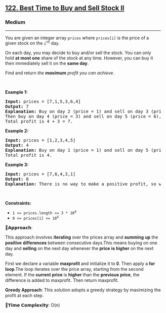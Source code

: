 <h2><a href="https://leetcode.com/problems/best-time-to-buy-and-sell-stock-ii">122. Best Time to Buy and Sell Stock II</a></h2><h3>Medium</h3><hr><p>You are given an integer array <code>prices</code> where <code>prices[i]</code> is the price of a given stock on the <code>i<sup>th</sup></code> day.</p>

<p>On each day, you may decide to buy and/or sell the stock. You can only hold <strong>at most one</strong> share of the stock at any time. However, you can buy it then immediately sell it on the <strong>same day</strong>.</p>

<p>Find and return <em>the <strong>maximum</strong> profit you can achieve</em>.</p>

<p>&nbsp;</p>
<p><strong class="example">Example 1:</strong></p>

<pre>
<strong>Input:</strong> prices = [7,1,5,3,6,4]
<strong>Output:</strong> 7
<strong>Explanation:</strong> Buy on day 2 (price = 1) and sell on day 3 (price = 5), profit = 5-1 = 4.
Then buy on day 4 (price = 3) and sell on day 5 (price = 6), profit = 6-3 = 3.
Total profit is 4 + 3 = 7.
</pre>

<p><strong class="example">Example 2:</strong></p>

<pre>
<strong>Input:</strong> prices = [1,2,3,4,5]
<strong>Output:</strong> 4
<strong>Explanation:</strong> Buy on day 1 (price = 1) and sell on day 5 (price = 5), profit = 5-1 = 4.
Total profit is 4.
</pre>

<p><strong class="example">Example 3:</strong></p>

<pre>
<strong>Input:</strong> prices = [7,6,4,3,1]
<strong>Output:</strong> 0
<strong>Explanation:</strong> There is no way to make a positive profit, so we never buy the stock to achieve the maximum profit of 0.
</pre>

<p>&nbsp;</p>
<p><strong>Constraints:</strong></p>

<ul>
	<li><code>1 &lt;= prices.length &lt;= 3 * 10<sup>4</sup></code></li>
	<li><code>0 &lt;= prices[i] &lt;= 10<sup>4</sup></code></li>
</ul>

🧠𝗔𝗽𝗽𝗿𝗼𝗮𝗰𝗵:

This approach involves 𝐢𝐭𝐞𝐫𝐚𝐭𝐢𝐧𝐠 over the prices array and 𝐬𝐮𝐦𝐦𝐢𝐧𝐠 𝐮𝐩 the 𝐩𝐨𝐬𝐢𝐭𝐢𝐯𝐞 𝐝𝐢𝐟𝐟𝐞𝐫𝐞𝐧𝐜𝐞𝐬 between consecutive days.This means buying on one day and 𝐬𝐞𝐥𝐥𝐢𝐧𝐠 on the next day whenever the 𝐩𝐫𝐢𝐜𝐞 𝐢𝐬 𝐡𝐢𝐠𝐡𝐞𝐫 on the next day.

First we declare a variable 𝐦𝐚𝐱𝐩𝐫𝐨𝐟𝐢𝐭 and initialize it to 𝟎. Then apply a 𝐟𝐨𝐫 𝐥𝐨𝐨𝐩.The loop iterates over the price array, starting from the second element. If the 𝐜𝐮𝐫𝐫𝐞𝐧𝐭 𝐩𝐫𝐢𝐜𝐞 is 𝐡𝐢𝐠𝐡𝐞𝐫 than the 𝐩𝐫𝐞𝐯𝐢𝐨𝐮𝐬 𝐩𝐫𝐢𝐜𝐞, the difference is added to maxprofit. Then return maxprofit.

𝐆𝐫𝐞𝐞𝐝𝐲 𝐀𝐩𝐩𝐫𝐨𝐚𝐜𝐡: This solution adopts a greedy strategy by maximizing the profit at each step.

🎯𝗧𝗶𝗺𝗲 𝗖𝗼𝗺𝗽𝗹𝗲𝘅𝗶𝘁𝘆: O(n)

